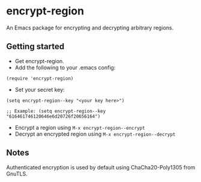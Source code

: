 # encrypt-region
An Emacs package for encrypting and decrypting arbitrary regions.

## Getting started

* Get encrypt-region.
* Add the following to your .emacs config:

```elisp
(require 'encrypt-region)
```

* Set your secret key:

```elisp
(setq encrypt-region--key "<your key here>")

;; Example: (setq encrypt-region--key "616461746120646e6d20726f20656164") 
```

* Encrypt a region using ```M-x encrypt-region--encrypt```
* Decrypt an encrypted region using ```M-x encrypt-region--decrypt```

## Notes

Authenticated encryption is used by default using ChaCha20-Poly1305 from GnuTLS.
